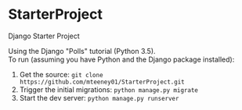 # StarterProject
Django Starter Project

Using the Django "Polls" tutorial (Python 3.5).  
To run (assuming you have Python and the Django package installed):
  1. Get the source: ` git clone https://github.com/mteeney01/StarterProject.git `
  2. Trigger the initial migrations: `python manage.py migrate`
  3. Start the dev server: `python manage.py runserver`

